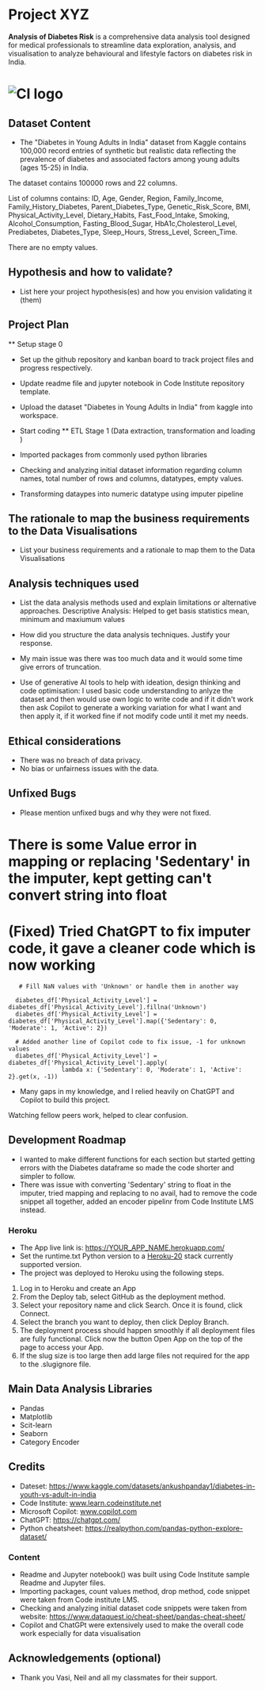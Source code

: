 # Project XYZ

**Analysis of Diabetes Risk** is a comprehensive data analysis tool designed for medical professionals to streamline data exploration, analysis, and visualisation to analyze behavioural  and lifestyle factors on diabetes risk in India.

# ![CI logo](https://codeinstitute.s3.amazonaws.com/fullstack/ci_logo_small.png)


## Dataset Content
* The "Diabetes in Young Adults in India" dataset from Kaggle contains 100,000 record entries of synthetic but realistic data reflecting the prevalence of diabetes and associated factors among young adults (ages 15-25) in India. 

The dataset contains 100000 rows and 22 columns.

List of columns contains: ID, Age, Gender, Region, Family_Income, Family_History_Diabetes, Parent_Diabetes_Type, Genetic_Risk_Score, BMI, Physical_Activity_Level, Dietary_Habits, Fast_Food_Intake, Smoking, Alcohol_Consumption, Fasting_Blood_Sugar, HbA1c,Cholesterol_Level, Prediabetes, Diabetes_Type, Sleep_Hours, Stress_Level, Screen_Time.

There are no empty values.


## Hypothesis and how to validate?
* List here your project hypothesis(es) and how you envision validating it (them) 

## Project Plan
** Setup stage 0
* Set up the github repository and kanban board to track project files and progress respectively.
* Update readme file and jupyter notebook in Code Institute repository template.
* Upload the dataset "Diabetes in Young Adults in India" from kaggle into workspace.

* Start coding
** ETL Stage 1 (Data extraction, transformation and loading )
* Imported packages from commonly used python libraries 
* Checking and analyzing initial dataset information regarding column names, total number of rows and columns,  datatypes, empty values.
* Transforming dataypes into numeric datatype using imputer pipeline



## The rationale to map the business requirements to the Data Visualisations
* List your business requirements and a rationale to map them to the Data Visualisations

## Analysis techniques used
* List the data analysis methods used and explain limitations or alternative approaches.
Descriptive Analysis: Helped to get basis statistics mean, minimum and maxiumum values
* How did you structure the data analysis techniques. Justify your response.


* My main issue was there was too much data and it would some time give errors of truncation.

* Use of generative AI tools to help with ideation, design thinking and code optimisation:  I used basic code understanding to anlyze the dataset and then would use own logic to write code and if it didn't work then ask Copilot to generate a working variation for what I want and then apply it, if it worked fine if not modify code until it met my needs.

## Ethical considerations
* There was no breach of data privacy.
 * No bias or unfairness issues with the data.

## Unfixed Bugs
* Please mention unfixed bugs and why they were not fixed. 
 # There is some Value error in mapping or replacing 'Sedentary' in the imputer, kept getting can't convert string into float
 # (Fixed) Tried ChatGPT to fix imputer code, it gave a cleaner code which is now working
       # Fill NaN values with 'Unknown' or handle them in another way
      
      diabetes_df['Physical_Activity_Level'] = diabetes_df['Physical_Activity_Level'].fillna('Unknown')
      diabetes_df['Physical_Activity_Level'] = diabetes_df['Physical_Activity_Level'].map({'Sedentary': 0, 'Moderate': 1, 'Active': 2})
      
      # Added another line of Copilot code to fix issue, -1 for unknown values
      diabetes_df['Physical_Activity_Level'] = diabetes_df['Physical_Activity_Level'].apply(
                   lambda x: {'Sedentary': 0, 'Moderate': 1, 'Active': 2}.get(x, -1))


* Many gaps in my knowledge, and I relied heavily on ChatGPT and Copilot to build this project.

Watching fellow peers work, helped to clear confusion. 

## Development Roadmap
* I wanted to make different functions for each section but started getting errors with the Diabetes dataframe so made the code shorter and simpler to follow.
* There was issue with converting 'Sedentary' string to float in the imputer, tried mapping and replacing to no avail, had to remove the code snippet all together, added an encoder pipelinr from Code Institute LMS instead.

### Heroku

* The App live link is: https://YOUR_APP_NAME.herokuapp.com/ 
* Set the runtime.txt Python version to a [Heroku-20](https://devcenter.heroku.com/articles/python-support#supported-runtimes) stack currently supported version.
* The project was deployed to Heroku using the following steps.

1. Log in to Heroku and create an App
2. From the Deploy tab, select GitHub as the deployment method.
3. Select your repository name and click Search. Once it is found, click Connect.
4. Select the branch you want to deploy, then click Deploy Branch.
5. The deployment process should happen smoothly if all deployment files are fully functional. Click now the button Open App on the top of the page to access your App.
6. If the slug size is too large then add large files not required for the app to the .slugignore file.


## Main Data Analysis Libraries
* Pandas 
* Matplotlib
* Scit-learn
* Seaborn
* Category Encoder


## Credits 

* Dateset: https://www.kaggle.com/datasets/ankushpanday1/diabetes-in-youth-vs-adult-in-india
* Code Institute: www.learn.codeinstitute.net
* Microsoft Copilot: www.copilot.com
* ChatGPT: https://chatgpt.com/
* Python cheatsheet: https://realpython.com/pandas-python-explore-dataset/

### Content 

- Readme and Jupyter notebook()  was built using Code Institute sample Readme and Jupyter files.
- Importing packages, count values method, drop method, code snippet were taken from Code institute LMS.
- Checking and analyzing initial dataset code snippets were taken from website: https://www.dataquest.io/cheat-sheet/pandas-cheat-sheet/ 
- Copilot and ChatGPt were extensively used to make the overall code work especially for data visualisation


## Acknowledgements (optional)
* Thank you Vasi, Neil and all my classmates for their support.